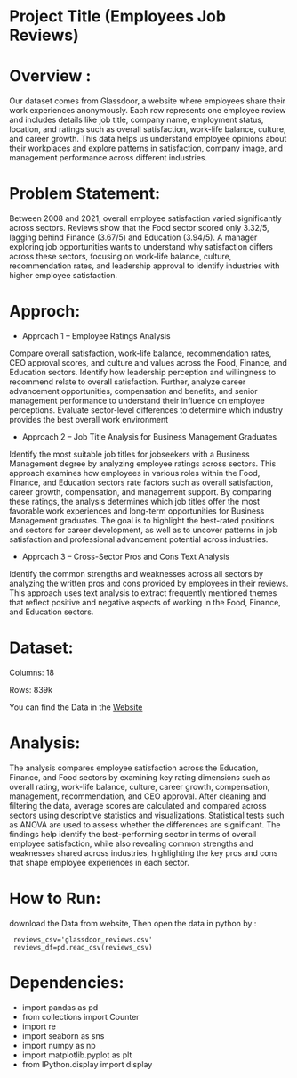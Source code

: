 # Project Title (Employees Job Reviews)
# Overview :
Our dataset comes from Glassdoor, a website where employees share their work experiences anonymously. Each row represents one employee review and includes details like job title, company name, employment status, location, and ratings such as overall satisfaction, work-life balance, culture, and career growth. This data helps us understand employee opinions about their workplaces and explore patterns in satisfaction, company image, and management performance across different industries.

# Problem Statement:
Between 2008 and 2021, overall employee satisfaction varied significantly across sectors. Reviews show that the Food sector scored only 3.32/5, lagging behind Finance (3.67/5) and Education (3.94/5). A manager exploring job opportunities wants to understand why satisfaction differs across these sectors, focusing on work-life balance, culture, recommendation rates, and leadership approval to identify industries with higher employee satisfaction.

# Approch:
* Approach 1 – Employee Ratings Analysis
  
Compare overall satisfaction, work-life balance, recommendation rates, CEO approval scores, and culture and values across the Food, Finance, and Education sectors. Identify how leadership perception and willingness to recommend relate to overall satisfaction. Further, analyze career advancement opportunities, compensation and benefits, and senior management performance to understand their influence on employee perceptions. Evaluate sector-level differences to determine which industry provides the best overall work environment

* Approach 2 – Job Title Analysis for Business Management Graduates
  
Identify the most suitable job titles for jobseekers with a Business Management degree by analyzing employee ratings across sectors. This approach examines how employees in various roles within the Food, Finance, and Education sectors rate factors such as overall satisfaction, career growth, compensation, and management support. By comparing these ratings, the analysis determines which job titles offer the most favorable work experiences and long-term opportunities for Business Management graduates. The goal is to highlight the best-rated positions and sectors for career development, as well as to uncover patterns in job satisfaction and professional advancement potential across industries.

* Approach 3 – Cross-Sector Pros and Cons Text Analysis

Identify the common strengths and weaknesses across all sectors by analyzing the written pros and cons provided by employees in their reviews. This approach uses text analysis to extract frequently mentioned themes that reflect positive and negative aspects of working in the Food, Finance, and Education sectors.

# Dataset: 
Columns: 18

Rows: 839k

You can find the Data in the 
[Website](https://www.kaggle.com/datasets/davidgauthier/glassdoor-job-reviews/data)

# Analysis: 
The analysis compares employee satisfaction across the Education, Finance, and Food sectors by examining key rating dimensions such as overall rating, work-life balance, culture, career growth, compensation, management, recommendation, and CEO approval. After cleaning and filtering the data, average scores are calculated and compared across sectors using descriptive statistics and visualizations. Statistical tests such as ANOVA are used to assess whether the differences are significant. The findings help identify the best-performing sector in terms of overall employee satisfaction, while also revealing common strengths and weaknesses shared across industries, highlighting the key pros and cons that shape employee experiences in each sector.

# How to Run: 
download the Data from website, Then open the data in python by :

     reviews_csv='glassdoor_reviews.csv'
     reviews_df=pd.read_csv(reviews_csv)

# Dependencies: 
* import pandas as pd
* from collections import Counter
* import re
* import seaborn as sns
* import numpy as np
* import matplotlib.pyplot as plt
* from IPython.display import display
